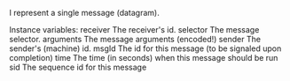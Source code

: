 I represent a single message (datagram).

Instance variables:
	receiver	<TObjectID>	The receiver's id.
	selector		<Symbol>	The message selector.
	arguments	<ByteArray>	The message arguments (encoded!)
	sender		<TObjectID>	The sender's (machine) id.
	msgId		<TObjectID>	The id for this message (to be signaled upon completion)
	time		<Float>		The time (in seconds) when this message should be run
	sid			<Integer>	The sequence id for this message